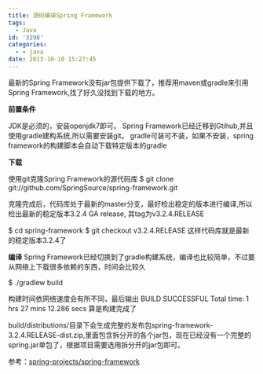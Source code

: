 ```yaml
---
title: 源码编译Spring Framework
tags:
  - Java
id: '3298'
categories:
  - - java
date: 2013-10-10 15:27:45
---
```


最新的Spring Framework没有jar包提供下载了，推荐用maven或gradle来引用Spring Framework,找了好久没找到下载的地方。
<!-- more -->
**前置条件**

JDK是必须的，安装openjdk7即可。
Spring Framework已经迁移到Gtihub,并且使用gradle建构系统,所以需要安装git。
gradle可装可不装，如果不安装，spring framework的构建脚本会自动下载特定版本的gradle

**下载**

使用git克隆Spring Framework的源代码库
$ git clone git://github.com/SpringSource/spring-framework.git

克隆完成后，代码库处于最新的master分支，最好检出稳定的版本进行编译,所以检出最新的稳定版本3.2.4 GA release, 其tag为v3.2.4.RELEASE

$ cd spring-framework
$ git checkout v3.2.4.RELEASE
这样代码库就是最新的稳定版本3.2.4了

**编译**
Spring Framework已经切换到了gradle构建系统，编译也比较简单，不过要从网络上下载很多依赖的东西，时间会比较久

$ ./gradlew build

构建时间依网络速度会有所不同，最后输出
BUILD SUCCESSFUL
Total time: 1 hrs 27 mins 12.286 secs
算是构建完成了

build/distributions/目录下会生成完整的发布包spring-framework-3.2.4.RELEASE-dist.zip,里面包含拆分开的各个jar包，现在已经没有一个完整的spring.jar单包了，根据项目需要选用拆分开的jar包即可。

参考：[spring-projects/spring-framework](https://github.com/spring-projects/spring-framework/tree/3.2.x)